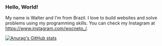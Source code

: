 ### Hello, World!

My name is Walter and I'm from Brazil. I love to build websites and solve problems using my programming skills. You can check my Instagram at https://www.instagram.com/wscneto_/.

[![Anurag's GitHub stats](https://github-readme-stats.vercel.app/api?username=wscneto)](https://github.com/anuraghazra/github-readme-stats)
